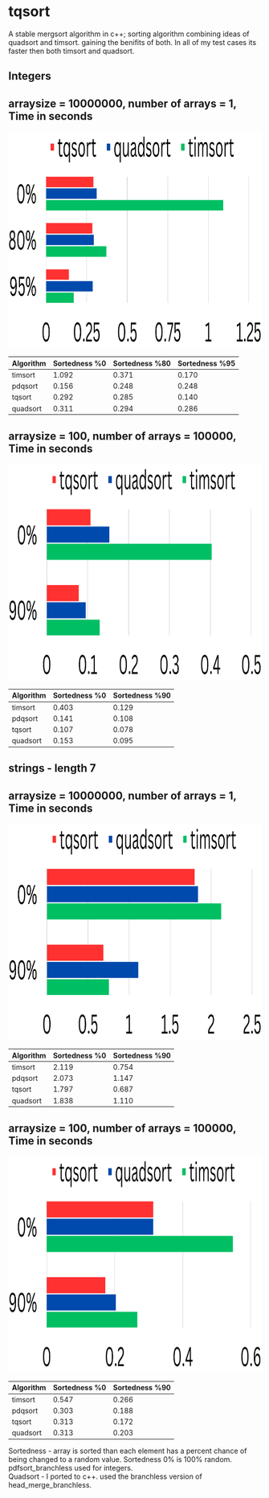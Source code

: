 # tqsort
A stable mergsort algorithm in c++;
sorting algorithm combining ideas of quadsort and timsort.  gaining the benifits of both.
In all of my test cases its faster then both timsort and quadsort.




Integers
---------------
arraysize = 10000000, number of arrays = 1, Time in seconds
---------------------
<img src="/img/intlarge.png" height="432" width="1024">

| Algorithm |Sortedness %0 |Sortedness %80 |Sortedness %95 |
|---|--- |--- |--- |
| timsort  | 1.092 |0.371 |0.170 |
| pdqsort  | 0.156 |0.248 |0.248 |
| tqsort   | 0.292 |0.285 |0.140 |
| quadsort | 0.311 |0.294 |0.286 |

arraysize = 100, number of arrays = 100000, Time in seconds
---------------------
<img src="/img/intsmall.png" height="432" width="1024">

| Algorithm |Sortedness %0 |Sortedness %90 |
|---|--- |--- |
| timsort  | 0.403 |0.129 |
| pdqsort  | 0.141 |0.108 |
| tqsort   | 0.107 |0.078 |
| quadsort | 0.153 |0.095 |


strings - length 7
---------------
arraysize = 10000000, number of arrays = 1, Time in seconds
---------------------
<img src="/img/largestring.png" height="432" width="1024">

Algorithm | Sortedness %0 | Sortedness %90 |
|---|--- |--- |
| timsort  | 2.119 |0.754 |
| pdqsort  | 2.073 |1.147 |
| tqsort   | 1.797 |0.687 |
| quadsort | 1.838 |1.110 |

arraysize = 100, number of arrays = 100000, Time in seconds
---------------------
<img src="/img/smallstring.png" height="432" width="1024">

Algorithm | Sortedness %0 | Sortedness %90 |
|---|--- |--- |
| timsort  | 0.547 |0.266 |
| pdqsort  | 0.303 |0.188 |
| tqsort   | 0.313 |0.172 |
| quadsort | 0.313 |0.203 |

Sortedness - array is sorted than each element has a percent chance of being changed to a random value.  Sortedness 0% is 100% random.  
pdfsort_branchless used for integers.  
Quadsort - I ported to c++. used the branchless version of head_merge_branchless.  
